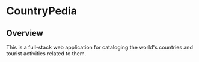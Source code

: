 # CountryPedia

## Overview

This is a full-stack web application for cataloging the world's countries and tourist activities related to them.
